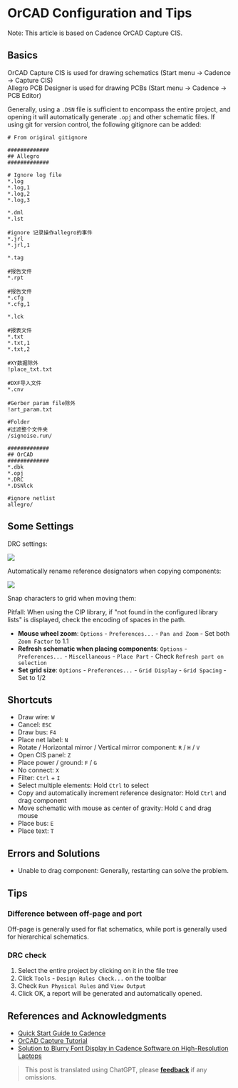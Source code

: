 # OrCAD Configuration and Tips

Note: This article is based on Cadence OrCAD Capture CIS.

## Basics

OrCAD Capture CIS is used for drawing schematics (Start menu -> Cadence -> Capture CIS)  
Allegro PCB Designer is used for drawing PCBs (Start menu -> Cadence -> PCB Editor)

Generally, using a `.DSN` file is sufficient to encompass the entire project, and opening it will automatically generate `.opj` and other schematic files. If using git for version control, the following gitignore can be added:

```gitignore
# From original gitignore 

#############
## Allegro
#############

# Ignore log file
*.log
*.log,1
*.log,2
*.log,3

*.dml
*.lst

#ignore 记录操作allegro的事件
*.jrl
*.jrl,1

*.tag

#报告文件
*.rpt

#报告文件
*.cfg
*.cfg,1

*.lck

#报表文件
*.txt
*.txt,1
*.txt,2

#XY数据除外
!place_txt.txt

#DXF导入文件
*.cnv

#Gerber param file除外
!art_param.txt

#Folder
#过滤整个文件夹
/signoise.run/ 

#############
## OrCAD
#############
*.dbk
*.opj
*.DRC
*.DSNlck

#ignore netlist
allegro/ 
```

## Some Settings

DRC settings:

![](https://img.wiki-power.com/d/wiki-media/img/20210810134720.png)

Automatically rename reference designators when copying components:

![](https://img.wiki-power.com/d/wiki-media/img/20210810134747.png)

Snap characters to grid when moving them:

Pitfall: When using the CIP library, if "not found in the configured library lists" is displayed, check the encoding of spaces in the path.

- **Mouse wheel zoom**: `Options` - `Preferences...` - `Pan and Zoom` - Set both `Zoom Factor` to 1.1
- **Refresh schematic when placing components**: `Options` - `Preferences...` - `Miscellaneous` - `Place Part` - Check `Refresh part on selection`
- **Set grid size**: `Options` - `Preferences...` - `Grid Display` - `Grid Spacing` - Set to 1/2

## Shortcuts

- Draw wire: `W`
- Cancel: `ESC`
- Draw bus: `F4`
- Place net label: `N`
- Rotate / Horizontal mirror / Vertical mirror component: `R` / `H` / `V`
- Open CIS panel: `Z`
- Place power / ground: `F` / `G`
- No connect: `X`
- Filter: `Ctrl` + `I`
- Select multiple elements: Hold `Ctrl` to select
- Copy and automatically increment reference designator: Hold `Ctrl` and drag component
- Move schematic with mouse as center of gravity: Hold `C` and drag mouse
- Place bus: `E`
- Place text: `T`

## Errors and Solutions

- Unable to drag component: Generally, restarting can solve the problem.

## Tips

### Difference between off-page and port

Off-page is generally used for flat schematics, while port is generally used for hierarchical schematics.

### DRC check

1. Select the entire project by clicking on it in the file tree
2. Click `Tools` - `Design Rules Check...` on the toolbar
3. Check `Run Physical Rules` and `View Output`
4. Click OK, a report will be generated and automatically opened.

## References and Acknowledgments

- [Quick Start Guide to Cadence](https://blog.csdn.net/ReCclay/article/details/101225359)
- [OrCAD Capture Tutorial](https://resources.orcad.com/orcad-capture-tutorials)
- [Solution to Blurry Font Display in Cadence Software on High-Resolution Laptops](https://blog.csdn.net/qq_34338527/article/details/108846792)

> This post is translated using ChatGPT, please [**feedback**](https://github.com/linyuxuanlin/Wiki_MkDocs/issues/new) if any omissions.
